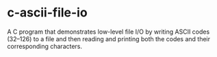 # c-ascii-file-io
A C program that demonstrates low-level file I/O by writing ASCII codes (32–126) to a file and then reading and printing both the codes and their corresponding characters.
